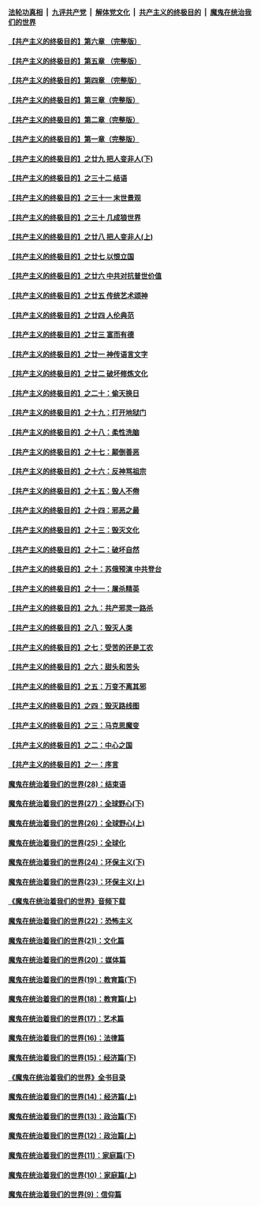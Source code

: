 ####  [法轮功真相](../../../../basic/blob/master/README.md?t=06211031) &nbsp;|&nbsp; [九评共产党](../../../../9ping.md/blob/master/README.md?t=06211031) &nbsp;|&nbsp; [解体党文化](../../../../jtdwh.md/blob/master/README.md?t=06211031)  &nbsp;|&nbsp; [共产主义的终极目的](../../../../gczydzjmd.md/blob/master/README.md?t=06211031) &nbsp;|&nbsp; [魔鬼在统治我们的世界](../../../../mgztzwmdsj.md/blob/master/README.md?t=06211031) 

#### [【共产主义的终极目的】第六章 （完整版）](../pages/nsc422/n11428913.md?t=06211031) 

#### [【共产主义的终极目的】第五章 （完整版）](../pages/nsc422/n11428912.md?t=06211031) 

#### [【共产主义的终极目的】第四章 （完整版）](../pages/nsc422/n11428907.md?t=06211031) 

#### [【共产主义的终极目的】第三章（完整版）](../pages/nsc422/n11428848.md?t=06211031) 

#### [【共产主义的终极目的】第二章（完整版）](../pages/nsc422/n11428831.md?t=06211031) 

#### [【共产主义的终极目的】第一章（完整版）](../pages/nsc422/n11417651.md?t=06211031) 

#### [【共产主义的终极目的】之廿九 把人变非人(下)](../pages/nsc422/n11344140.md?t=06211031) 

#### [【共产主义的终极目的】之三十二 结语](../pages/nsc422/n11360535.md?t=06211031) 

#### [【共产主义的终极目的】之三十一 末世景观](../pages/nsc422/n11351129.md?t=06211031) 

#### [【共产主义的终极目的】之三十 几成狼世界](../pages/nsc422/n11348280.md?t=06211031) 

#### [【共产主义的终极目的】之廿八 把人变非人(上)](../pages/nsc422/n11340492.md?t=06211031) 

#### [【共产主义的终极目的】之廿七 以恨立国](../pages/nsc422/n11336944.md?t=06211031) 

#### [【共产主义的终极目的】之廿六 中共对抗普世价值](../pages/nsc422/n11324785.md?t=06211031) 

#### [【共产主义的终极目的】之廿五 传统艺术颂神](../pages/nsc422/n11296396.md?t=06211031) 

#### [【共产主义的终极目的】之廿四 人伦典范](../pages/nsc422/n11296397.md?t=06211031) 

#### [【共产主义的终极目的】之廿三 富而有德](../pages/nsc422/n11283598.md?t=06211031) 

#### [【共产主义的终极目的】之廿一 神传语言文字](../pages/nsc422/n11263265.md?t=06211031) 

#### [【共产主义的终极目的】之廿二 破坏修炼文化](../pages/nsc422/n11245728.md?t=06211031) 

#### [【共产主义的终极目的】之二十：偷天换日](../pages/nsc422/n11238846.md?t=06211031) 

#### [【共产主义的终极目的】之十九：打开地狱门](../pages/nsc422/n11206376.md?t=06211031) 

#### [【共产主义的终极目的】之十八：柔性洗脑](../pages/nsc422/n11199994.md?t=06211031) 

#### [【共产主义的终极目的】之十七：颠倒善恶](../pages/nsc422/n11179782.md?t=06211031) 

#### [【共产主义的终极目的】之十六：反神骂祖宗](../pages/nsc422/n11166798.md?t=06211031) 

#### [【共产主义的终极目的】之十五：毁人不倦](../pages/nsc422/n11166792.md?t=06211031) 

#### [【共产主义的终极目的】之十四：邪恶之最](../pages/nsc422/n11150249.md?t=06211031) 

#### [【共产主义的终极目的】之十三：毁灭文化](../pages/nsc422/n11135227.md?t=06211031) 

#### [【共产主义的终极目的】之十二：破坏自然](../pages/nsc422/n11135214.md?t=06211031) 

#### [【共产主义的终极目的】之十：苏俄预演 中共登台](../pages/nsc422/n11118424.md?t=06211031) 

#### [【共产主义的终极目的】之十一：屠杀精英](../pages/nsc422/n11118442.md?t=06211031) 

#### [【共产主义的终极目的】之九：共产邪灵一路杀](../pages/nsc422/n11114139.md?t=06211031) 

#### [【共产主义的终极目的】之八：毁灭人类](../pages/nsc422/n11108503.md?t=06211031) 

#### [【共产主义的终极目的】之七：受苦的还是工农](../pages/nsc422/n11101809.md?t=06211031) 

#### [【共产主义的终极目的】之六：甜头和苦头](../pages/nsc422/n11096971.md?t=06211031) 

#### [【共产主义的终极目的】之五：万变不离其邪](../pages/nsc422/n11091285.md?t=06211031) 

#### [【共产主义的终极目的】之四：毁灭路线图](../pages/nsc422/n11086284.md?t=06211031) 

#### [【共产主义的终极目的】之三：马克思魔变](../pages/nsc422/n11061941.md?t=06211031) 

#### [【共产主义的终极目的】之二：中心之国](../pages/nsc422/n11047728.md?t=06211031) 

#### [【共产主义的终极目的】之一：序言](../pages/nsc422/n11086077.md?t=06211031) 

#### [魔鬼在统治着我们的世界(28)：结束语](../pages/nsc422/n10936246.md?t=06211031) 

#### [魔鬼在统治着我们的世界(27)：全球野心(下)](../pages/nsc422/n10928319.md?t=06211031) 

#### [魔鬼在统治着我们的世界(26)：全球野心(上)](../pages/nsc422/n10900318.md?t=06211031) 

#### [魔鬼在统治着我们的世界(25)：全球化](../pages/nsc422/n10788205.md?t=06211031) 

#### [魔鬼在统治着我们的世界(24)：环保主义(下)](../pages/nsc422/n10695307.md?t=06211031) 

#### [魔鬼在统治着我们的世界(23)：环保主义(上)](../pages/nsc422/n10688613.md?t=06211031) 

#### [《魔鬼在统治着我们的世界》音频下载](../pages/nsc422/n10635553.md?t=06211031) 

#### [魔鬼在统治着我们的世界(22)：恐怖主义](../pages/nsc422/n10614727.md?t=06211031) 

#### [魔鬼在统治着我们的世界(21)：文化篇](../pages/nsc422/n10597706.md?t=06211031) 

#### [魔鬼在统治着我们的世界(20)：媒体篇](../pages/nsc422/n10586579.md?t=06211031) 

#### [魔鬼在统治着我们的世界(19)：教育篇(下)](../pages/nsc422/n10564808.md?t=06211031) 

#### [魔鬼在统治着我们的世界(18)：教育篇(上)](../pages/nsc422/n10526970.md?t=06211031) 

#### [魔鬼在统治着我们的世界(17)：艺术篇](../pages/nsc422/n10499093.md?t=06211031) 

#### [魔鬼在统治着我们的世界(16)：法律篇](../pages/nsc422/n10485969.md?t=06211031) 

#### [魔鬼在统治着我们的世界(15)：经济篇(下)](../pages/nsc422/n10469975.md?t=06211031) 

#### [《魔鬼在统治着我们的世界》全书目录](../pages/nsc422/n10464261.md?t=06211031) 

#### [魔鬼在统治着我们的世界(14)：经济篇(上)](../pages/nsc422/n10457370.md?t=06211031) 

#### [魔鬼在统治着我们的世界(13)：政治篇(下)](../pages/nsc422/n10448270.md?t=06211031) 

#### [魔鬼在统治着我们的世界(12)：政治篇(上)](../pages/nsc422/n10444576.md?t=06211031) 

#### [魔鬼在统治着我们的世界(11)：家庭篇(下)](../pages/nsc422/n10440961.md?t=06211031) 

#### [魔鬼在统治着我们的世界(10)：家庭篇(上)](../pages/nsc422/n10435448.md?t=06211031) 

#### [魔鬼在统治着我们的世界(9)：信仰篇](../pages/nsc422/n10432159.md?t=06211031) 

